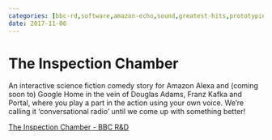 ```yaml
---
categories: [bbc-rd,software,amazon-echo,sound,greatest-hits,prototyping,team-lead,producer]
date: 2017-11-06
---
```


# The Inspection Chamber

An interactive science fiction comedy story for Amazon Alexa and (coming soon to) Google Home in the vein of Douglas Adams, Franz Kafka and Portal, where you play a part in the action using your own voice. We’re calling it ‘conversational radio’ until we come up with something better!

[The Inspection Chamber - BBC R&D](https://www.bbc.co.uk/rd/blog/2017-09-voice-ui-inspection-chamber-audio-drama)
